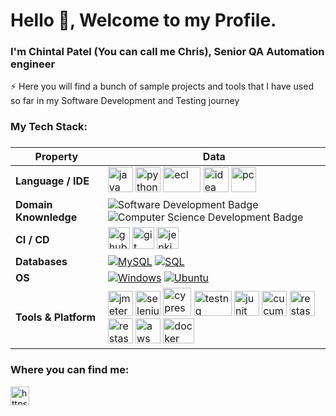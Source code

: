 <h1>Hello 👋, Welcome to my Profile.</h1>
<h3 align="left">I'm Chintal Patel (You can call me Chris), Senior QA Automation engineer</h3>
⚡ Here you will find a bunch of sample projects and tools that I have used so far in my Software Development and Testing journey 
<h3>My Tech Stack: <h3>

<table>
<thead>
<tr>
<th>Property</th>
<th>Data</th>
</tr>
</thead>

<tbody>
<tr>
<td><strong>Language / IDE</strong></td>
<td><img src="https://49012036slamettriyanto.files.wordpress.com/2012/07/java.jpg" width="40" height="40" alt="java"/>
<img src="https://media.tproger.ru/uploads/2021/05/python-cover-icon-original.png" width="40" height="40" alt="python" />
<img src="https://www.iri.com/blog/wp-content/uploads/2012/06/eclipse-logo-730x350.png" width="60" height=40" alt="ecl" />
<img src="https://upload.wikimedia.org/wikipedia/commons/thumb/9/9c/IntelliJ_IDEA_Icon.svg/1200px-IntelliJ_IDEA_Icon.svg.png" width="40" height=40" alt="idea" />
<img src="https://upload.wikimedia.org/wikipedia/commons/thumb/1/1d/PyCharm_Icon.svg/1024px-PyCharm_Icon.svg.png" width="40" height=40" alt="pc" />
</td>
</tr>
<tr>
<td><strong>Domain Knownledge</strong></td>
<td> 
<img src="https://camo.githubusercontent.com/5c050b43b7f1f051c6e185b5e71862fad2fc0f83778e6c59d32e486aabd5e5a7/68747470733a2f2f696d672e736869656c64732e696f2f62616467652f2d536f667477617265253230446576656c6f706d656e742d4646363630303f7374796c653d666c6174266c6f676f436f6c6f723d7768697465" alt="Software Development Badge" data-canonical-src="https://img.shields.io/badge/-Software%20Development-FF6600?style=flat&amp;logoColor=white" style="max-width: 100%;">
<img src="https://camo.githubusercontent.com/92f6b93a905a07675c7d0f88f0eb44c1ec4d2ec644a4d165b759220ed3d33a72/68747470733a2f2f696d672e736869656c64732e696f2f62616467652f2d436f6d7075746572253230536369656e63652d4641423034303f7374796c653d666c6174266c6f676f436f6c6f723d7768697465" alt="Computer Science Development Badge" data-canonical-src="https://img.shields.io/badge/-Computer%20Science-FAB040?style=flat&amp;logoColor=white" style="max-width: 100%;">
</td>
</tr>
<tr>
<td><strong>CI / CD</strong></td>
<td>
<img src="https://upload.wikimedia.org/wikipedia/commons/thumb/9/91/Octicons-mark-github.svg/2048px-Octicons-mark-github.svg.png" width="35" height="35" alt="ghub"/>
<img src="https://git-scm.com/images/logos/downloads/Git-Icon-1788C.png" width="35" height="35" alt="git"/>
<img src="https://upload.wikimedia.org/wikipedia/commons/thumb/e/e9/Jenkins_logo.svg/1200px-Jenkins_logo.svg.png" width="35" height="35" alt="jenkins"/>
</td>
</tr>
<tr>
<td><strong>Databases</strong></td>
<td><a target="_blank" rel="noopener noreferrer nofollow" href="https://camo.githubusercontent.com/e863bc79abf7a53150665ce9eb1a93f4fb6183af46bc3fb345ee5562736eb23c/68747470733a2f2f696d672e736869656c64732e696f2f62616467652f4d7953514c2d2532333030662e7376673f6c6f676f3d6d7973716c266c6f676f436f6c6f723d7768697465"><img alt="MySQL" src="https://camo.githubusercontent.com/e863bc79abf7a53150665ce9eb1a93f4fb6183af46bc3fb345ee5562736eb23c/68747470733a2f2f696d672e736869656c64732e696f2f62616467652f4d7953514c2d2532333030662e7376673f6c6f676f3d6d7973716c266c6f676f436f6c6f723d7768697465" style="max-width: 100%;"></a> <a target="_blank" rel="noopener noreferrer nofollow" href="https://camo.githubusercontent.com/c44ec7dbcddd4dea22204197ce11e45bea3ef03ff97e45294bf66ea793527706/68747470733a2f2f696d672e736869656c64732e696f2f62616467652f2d53514c2d626c61636b3f7374796c653d666c61742d737175617265266c6f676f3d706f737467726573716c266c6f676f436f6c6f723d626c7565"><img src="https://camo.githubusercontent.com/c44ec7dbcddd4dea22204197ce11e45bea3ef03ff97e45294bf66ea793527706/68747470733a2f2f696d672e736869656c64732e696f2f62616467652f2d53514c2d626c61636b3f7374796c653d666c61742d737175617265266c6f676f3d706f737467726573716c266c6f676f436f6c6f723d626c7565" alt="SQL" style="max-width: 100%;"></a></td>
</tr>
<tr>
<td><strong>OS</strong></td>
<td><a href="https://camo.githubusercontent.com/b44114213a5a462903bd69611bb6846f1dc41fe6f3230bd37c67c3d4eb65f08c/68747470733a2f2f696d672e736869656c64732e696f2f62616467652f2d57696e646f77732d626c61636b3f7374796c653d666c61742d737175617265266c6f676f3d77696e646f7773266c6f676f436f6c6f723d626c7565" rel="nofollow"><img src="https://camo.githubusercontent.com/b44114213a5a462903bd69611bb6846f1dc41fe6f3230bd37c67c3d4eb65f08c/68747470733a2f2f696d672e736869656c64732e696f2f62616467652f2d57696e646f77732d626c61636b3f7374796c653d666c61742d737175617265266c6f676f3d77696e646f7773266c6f676f436f6c6f723d626c7565" alt="Windows" style="max-width: 100%;"></a> <a href="https://camo.githubusercontent.com/9c4bc049e33f41f122342a1714ccf872c34098a9f2c593c33c2322cf0129fa04/68747470733a2f2f696d672e736869656c64732e696f2f62616467652f2d5562756e74752d626c61636b3f7374796c653d666c61742d737175617265266c6f676f3d7562756e7475" rel="nofollow"><img src="https://camo.githubusercontent.com/9c4bc049e33f41f122342a1714ccf872c34098a9f2c593c33c2322cf0129fa04/68747470733a2f2f696d672e736869656c64732e696f2f62616467652f2d5562756e74752d626c61636b3f7374796c653d666c61742d737175617265266c6f676f3d7562756e7475" alt="Ubuntu" style="max-width: 100%;"></a></td>
</tr>
<tr>
<td><strong>Tools &amp; Platform</strong></td>
<td>
<img src="https://blog.kakaocdn.net/dn/D8ZgV/btq7PMaerdE/8kZ5skAXxjpGsSe4WODhYK/img.png" alt="jmeter" width="40" height="40"/>
<img src="https://encrypted-tbn0.gstatic.com/images?q=tbn%3AANd9GcSbceG6BBP9VpjOERyc3dgsNc2Xyehjkm7xsA&usqp=CAU" alt="selenium" width="40" height="40"/>
<img src="https://media-exp1.licdn.com/dms/image/C4E0BAQGhE8jNwjlc3w/company-logo_200_200/0/1554836371931?e=2159024400&v=beta&t=tQbdczcJ9C9g1pggtEXpC5CQgaFxCZn_d3CAOyeWWDU" alt="cypress" width="45" height="45"/>
<img src="https://automated-testing.info/uploads/default/original/2X/4/49950f4112bb39e094016e7d7be7c84aec415f24.png"alt="testng" width="60" height="40"/>
<img src="https://miro.medium.com/max/400/1*MR-bbhz8fQD5Na-GBGm9lA.png" alt="junit" width="40" height="40"/>
<img src="https://encrypted-tbn0.gstatic.com/images?q=tbn%3AANd9GcSEFmhHvn6WRbl6XiePY_uQHBbVZUzRytIuQA&usqp=CAU" alt="cucumber" width="40" height="40"/>
<img src="https://avatars0.githubusercontent.com/u/19369327?s=400&v=4" alt="restassured" width="40" height="40"/>
<img src="https://avatars1.githubusercontent.com/u/2678858?s=280&v=4" alt="restassured" width="40" height="40"/>
<img src="https://static-00.iconduck.com/assets.00/aws-icon-512x512-hniukvcn.png" alt="aws" width="40" height="40"/>
<img src="https://www.underworldcode.org/content/images/size/w600/2020/08/Moby-logo-1.png" alt="docker" width="50" height="40"/>
</td>
</tr>
</tbody>
</table>

<h3>Where you can find me: </h3>
<p align="left">
<a href="https://www.linkedin.com/in/chintal-patel-350796267" target="blank"><img align="center" src="https://cdn.jsdelivr.net/npm/simple-icons@3.0.1/icons/linkedin.svg" alt="https://www.linkedin.com/in/savva-genchevskiy-231947121/" height="30" width="30" /></a>
</p> 
